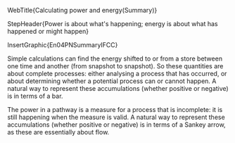 WebTitle{Calculating power and energy(Summary)}

StepHeader{Power is about what's happening; energy is about what has happened or might happen}

InsertGraphic{En04PNSummaryIFCC}

Simple calculations can find the energy shifted to or from a store between one time and another (from snapshot to snapshot). So these quantities are about complete processes: either analysing a process that has occurred, or about determining whether a potential process can or cannot happen. A natural way to represent these accumulations (whether positive or negative) is in terms of a bar.

The power in a pathway is a measure for a process that is incomplete: it is still happening when the measure is valid. A natural way to represent these accumulations (whether positive or negative) is in terms of a Sankey arrow, as these are essentially about flow.

